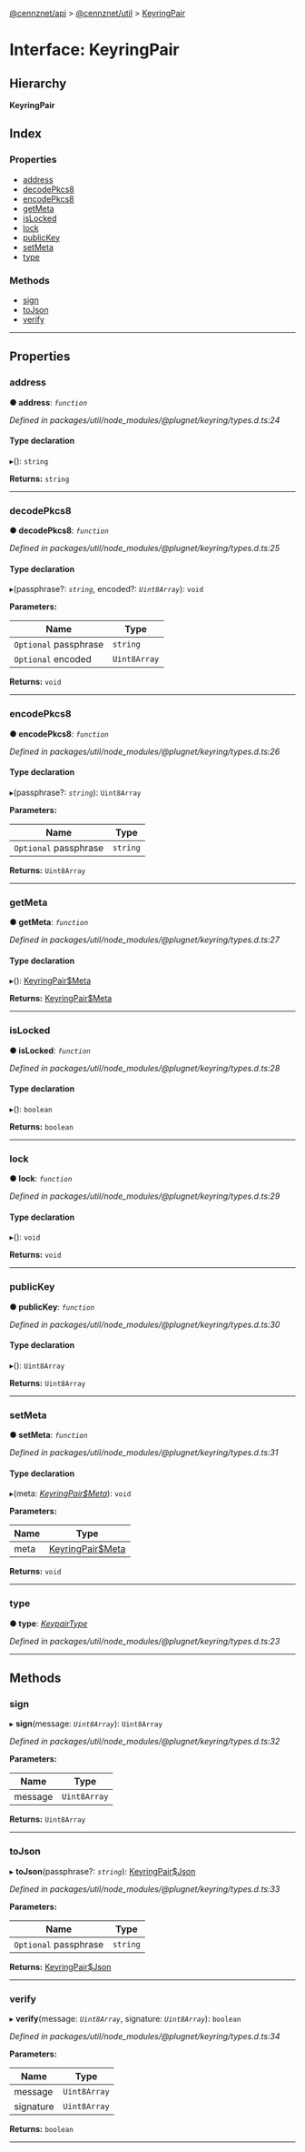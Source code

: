 [@cennznet/api](../README.md) > [@cennznet/util](../modules/_cennznet_util.md) > [KeyringPair](../interfaces/_cennznet_util.keyringpair.md)

# Interface: KeyringPair

## Hierarchy

**KeyringPair**

## Index

### Properties

* [address](_cennznet_util.keyringpair.md#address)
* [decodePkcs8](_cennznet_util.keyringpair.md#decodepkcs8)
* [encodePkcs8](_cennznet_util.keyringpair.md#encodepkcs8)
* [getMeta](_cennznet_util.keyringpair.md#getmeta)
* [isLocked](_cennznet_util.keyringpair.md#islocked)
* [lock](_cennznet_util.keyringpair.md#lock)
* [publicKey](_cennznet_util.keyringpair.md#publickey)
* [setMeta](_cennznet_util.keyringpair.md#setmeta)
* [type](_cennznet_util.keyringpair.md#type)

### Methods

* [sign](_cennznet_util.keyringpair.md#sign)
* [toJson](_cennznet_util.keyringpair.md#tojson)
* [verify](_cennznet_util.keyringpair.md#verify)

---

## Properties

<a id="address"></a>

###  address

**● address**: *`function`*

*Defined in packages/util/node_modules/@plugnet/keyring/types.d.ts:24*

#### Type declaration
▸(): `string`

**Returns:** `string`

___
<a id="decodepkcs8"></a>

###  decodePkcs8

**● decodePkcs8**: *`function`*

*Defined in packages/util/node_modules/@plugnet/keyring/types.d.ts:25*

#### Type declaration
▸(passphrase?: *`string`*, encoded?: *`Uint8Array`*): `void`

**Parameters:**

| Name | Type |
| ------ | ------ |
| `Optional` passphrase | `string` |
| `Optional` encoded | `Uint8Array` |

**Returns:** `void`

___
<a id="encodepkcs8"></a>

###  encodePkcs8

**● encodePkcs8**: *`function`*

*Defined in packages/util/node_modules/@plugnet/keyring/types.d.ts:26*

#### Type declaration
▸(passphrase?: *`string`*): `Uint8Array`

**Parameters:**

| Name | Type |
| ------ | ------ |
| `Optional` passphrase | `string` |

**Returns:** `Uint8Array`

___
<a id="getmeta"></a>

###  getMeta

**● getMeta**: *`function`*

*Defined in packages/util/node_modules/@plugnet/keyring/types.d.ts:27*

#### Type declaration
▸(): [KeyringPair$Meta](../modules/_cennznet_util.md#keyringpair_meta)

**Returns:** [KeyringPair$Meta](../modules/_cennznet_util.md#keyringpair_meta)

___
<a id="islocked"></a>

###  isLocked

**● isLocked**: *`function`*

*Defined in packages/util/node_modules/@plugnet/keyring/types.d.ts:28*

#### Type declaration
▸(): `boolean`

**Returns:** `boolean`

___
<a id="lock"></a>

###  lock

**● lock**: *`function`*

*Defined in packages/util/node_modules/@plugnet/keyring/types.d.ts:29*

#### Type declaration
▸(): `void`

**Returns:** `void`

___
<a id="publickey"></a>

###  publicKey

**● publicKey**: *`function`*

*Defined in packages/util/node_modules/@plugnet/keyring/types.d.ts:30*

#### Type declaration
▸(): `Uint8Array`

**Returns:** `Uint8Array`

___
<a id="setmeta"></a>

###  setMeta

**● setMeta**: *`function`*

*Defined in packages/util/node_modules/@plugnet/keyring/types.d.ts:31*

#### Type declaration
▸(meta: *[KeyringPair$Meta](../modules/_cennznet_util.md#keyringpair_meta)*): `void`

**Parameters:**

| Name | Type |
| ------ | ------ |
| meta | [KeyringPair$Meta](../modules/_cennznet_util.md#keyringpair_meta) |

**Returns:** `void`

___
<a id="type"></a>

###  type

**● type**: *[KeypairType](../modules/_cennznet_util.md#keypairtype)*

*Defined in packages/util/node_modules/@plugnet/keyring/types.d.ts:23*

___

## Methods

<a id="sign"></a>

###  sign

▸ **sign**(message: *`Uint8Array`*): `Uint8Array`

*Defined in packages/util/node_modules/@plugnet/keyring/types.d.ts:32*

**Parameters:**

| Name | Type |
| ------ | ------ |
| message | `Uint8Array` |

**Returns:** `Uint8Array`

___
<a id="tojson"></a>

###  toJson

▸ **toJson**(passphrase?: *`string`*): [KeyringPair$Json](../modules/_cennznet_util.md#keyringpair_json)

*Defined in packages/util/node_modules/@plugnet/keyring/types.d.ts:33*

**Parameters:**

| Name | Type |
| ------ | ------ |
| `Optional` passphrase | `string` |

**Returns:** [KeyringPair$Json](../modules/_cennznet_util.md#keyringpair_json)

___
<a id="verify"></a>

###  verify

▸ **verify**(message: *`Uint8Array`*, signature: *`Uint8Array`*): `boolean`

*Defined in packages/util/node_modules/@plugnet/keyring/types.d.ts:34*

**Parameters:**

| Name | Type |
| ------ | ------ |
| message | `Uint8Array` |
| signature | `Uint8Array` |

**Returns:** `boolean`

___

